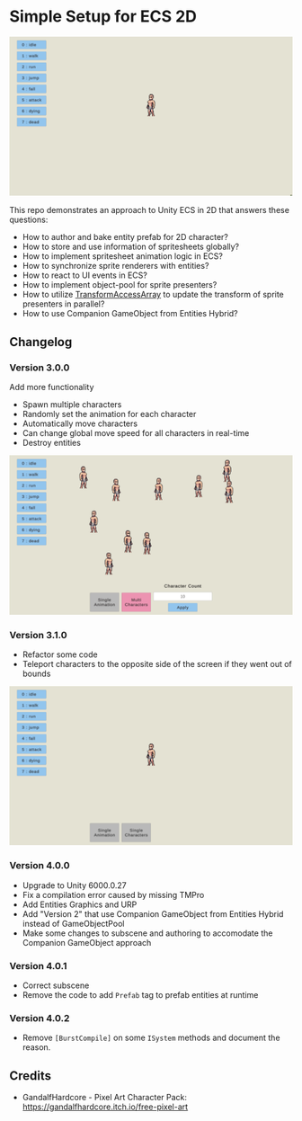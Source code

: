 # Simple Setup for ECS 2D

![spritesheet animations](docs~/preview.gif)

This repo demonstrates an approach to Unity ECS in 2D that answers these questions:

- How to author and bake entity prefab for 2D character?
- How to store and use information of spritesheets globally?
- How to implement spritesheet animation logic in ECS?
- How to synchronize sprite renderers with entities?
- How to react to UI events in ECS?
- How to implement object-pool for sprite presenters?
- How to utilize [TransformAccessArray](https://docs.unity3d.com/ScriptReference/Jobs.TransformAccessArray.html) to update the transform of sprite presenters in parallel?
- How to use Companion GameObject from Entities Hybrid?

## Changelog

### Version 3.0.0

Add more functionality

- Spawn multiple characters
- Randomly set the animation for each character
- Automatically move characters
- Can change global move speed for all characters in real-time
- Destroy entities

![spritesheet animations](docs~/preview-3.0.0.gif)

### Version 3.1.0

- Refactor some code
- Teleport characters to the opposite side of the screen if they went out of bounds

![spritesheet animations](docs~/preview-3.1.0.gif)

### Version 4.0.0

- Upgrade to Unity 6000.0.27
- Fix a compilation error caused by missing TMPro
- Add Entities Graphics and URP
- Add "Version 2" that use Companion GameObject from Entities Hybrid instead of GameObjectPool
- Make some changes to subscene and authoring to accomodate the Companion GameObject approach

### Version 4.0.1

- Correct subscene
- Remove the code to add `Prefab` tag to prefab entities at runtime

### Version 4.0.2

- Remove `[BurstCompile]` on some `ISystem` methods and document the reason.

## Credits

- GandalfHardcore - Pixel Art Character Pack: https://gandalfhardcore.itch.io/free-pixel-art
